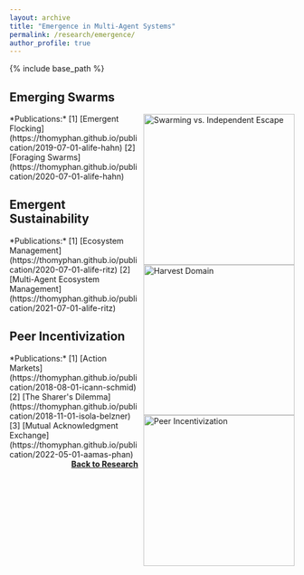 ```yaml
---
layout: archive
title: "Emergence in Multi-Agent Systems"
permalink: /research/emergence/
author_profile: true
---
```


{% include base_path %}

## Emerging Swarms

<img src="https://thomyphan.github.io/images/research/emergence_research.png" style="float:right; width:200pt;padding-left:10px;"  alt="Swarming vs. Independent Escape"/>
*Publications:*  
[1] [Emergent Flocking](https://thomyphan.github.io/publication/2019-07-01-alife-hahn)  
[2] [Foraging Swarms](https://thomyphan.github.io/publication/2020-07-01-alife-hahn)  

## Emergent Sustainability

<img src="https://thomyphan.github.io/images/research/domain_harvest.png" style="float:right; width:200pt;padding-left:10px;"  alt="Harvest Domain"/>
*Publications:*  
[1] [Ecosystem Management](https://thomyphan.github.io/publication/2020-07-01-alife-ritz)  
[2] [Multi-Agent Ecosystem Management](https://thomyphan.github.io/publication/2021-07-01-alife-ritz)  

## Peer Incentivization

<img src="https://thomyphan.github.io/images/research/peer_incentivization.png" style="float:right; width:200pt;padding-left:10px;"  alt="Peer Incentivization"/>
*Publications:*  
[1] [Action Markets](https://thomyphan.github.io/publication/2018-08-01-icann-schmid)  
[2] [The Sharer's Dilemma](https://thomyphan.github.io/publication/2018-11-01-isola-belzner)  
[3] [Mutual Acknowledgment Exchange](https://thomyphan.github.io/publication/2022-05-01-aamas-phan)  

<div style="float: right;">
    <a href="https://thomyphan.github.io/research/"><strong>Back to Research</strong></a>
</div>